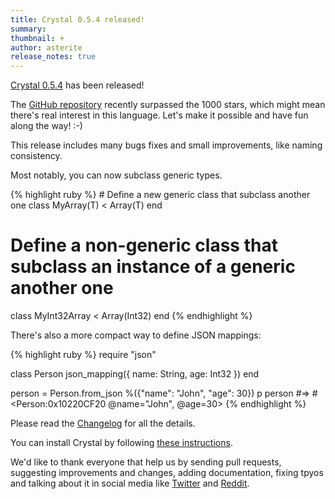 ```yaml
---
title: Crystal 0.5.4 released!
summary:
thumbnail: +
author: asterite
release_notes: true
---
```


[Crystal 0.5.4](https://github.com/crystal-lang/crystal/releases/tag/0.5.4) has been released!

The [GitHub repository](https://github.com/crystal-lang/crystal) recently surpassed the 1000 stars,
which might mean there's real interest in this language.
Let's make it possible and have fun along the way! :-)

This release includes many bugs fixes and small improvements, like naming consistency.

Most notably, you can now subclass generic types.

<div class="code_section">{% highlight ruby %}
# Define a new generic class that subclass another one
class MyArray(T) < Array(T)
end

# Define a non-generic class that subclass an instance of a generic another one
class MyInt32Array < Array(Int32)
end
{% endhighlight %}</div>

There's also a more compact way to define JSON mappings:

<div class="code_section">{% highlight ruby %}
require "json"

class Person
  json_mapping({
    name: String,
    age: Int32
  })
end

person = Person.from_json %({"name": "John", "age": 30})
p person #=> #<Person:0x10220CF20 @name="John", @age=30>
{% endhighlight %}</div>

Please read the [Changelog](https://github.com/crystal-lang/crystal/releases/tag/0.5.4) for all the details.

You can install Crystal by following [these instructions](https://crystal-lang.org/install).

We'd like to thank everyone that help us by sending pull requests, suggesting improvements and changes,
adding documentation, fixing tpyos and talking about it in social media like [Twitter](https://twitter.com/search?q=crystal-lang.org)
and [Reddit](http://www.reddit.com/r/crystal_programming).
